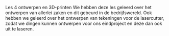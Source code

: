 Les 4 ontwerpen en 3D-printen
We hebben deze les geleerd over het ontwerpen van allerlei zaken en dit gebeurd in de bedrijfswereld. Ook hebben we geleerd over het ontwerpen van tekeningen voor de lasercutter, zodat we dingen kunnen ontwerpen voor ons eindproject en deze dan ook uit te laseren.
